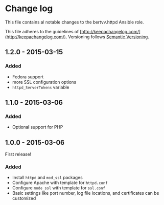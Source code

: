 # Change log

This file contains al notable changes to the bertvv.httpd Ansible role.

This file adheres to the guidelines of [http://keepachangelog.com/](http://keepachangelog.com/). Versioning follows [Semantic Versioning](http://semver.org/).

## 1.2.0 - 2015-03-15

### Added

- Fedora support
- more SSL configuration options
- `httpd_ServerTokens` variable

## 1.1.0 - 2015-03-06

### Added

- Optional support for PHP

## 1.0.0 - 2015-03-06

First release!

### Added

- Install `httpd` and `mod_ssl` packages
- Configure Apache with template for `httpd.conf`
- Configure `mode_ssl` with template for `ssl.conf`
- Basic settings like port number, log file locations, and certificates can be customized


